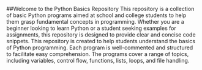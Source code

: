 ##Welcome to the Python Basics Repository
This repository is a collection of basic Python programs aimed at school and college students to help them grasp fundamental concepts in programming.
Whether you are a beginner looking to learn Python or a student seeking examples for assignments, this repository is designed to provide clear and concise code snippets.
This repository is created to help students understand the basics of Python programming. Each program is well-commented and structured to facilitate easy comprehension. 
The programs cover a range of topics, including variables, control flow, functions, lists, loops, and file handling.
